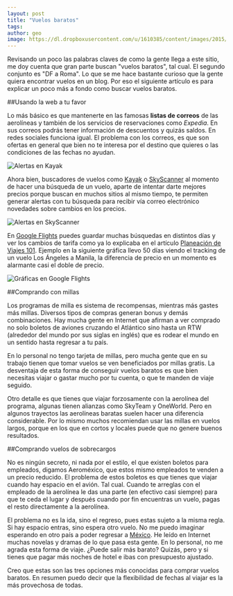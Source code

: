 ```yaml
---
layout: post
title: "Vuelos baratos"
tags: 
author: geo
image: https://dl.dropboxusercontent.com/u/1610385/content/images/2015/04/10988582504_9eef7bb993.jpg
---
```

Revisando un poco las palabras claves de como la gente llega a este sitio, me doy cuenta que gran parte buscan "vuelos baratos", tal cual. El segundo conjunto es "DF a Roma". Lo que se me hace bastante curioso que la gente quiera encontrar vuelos en un blog. Por eso el siguiente artículo es para explicar un poco más a fondo como buscar vuelos baratos. 

##Usando la web a tu favor

Lo más básico es que mantenerte en las famosas **listas de correos** de las aerolíneas y también de los servicios de reservaciones como *Expedia*. En sus correos podrás tener información de descuentos y quizás saldos. En redes sociales funciona igual. El problema con los correos, es que son ofertas en general que bien no te interesa por el destino que quieres o las condiciones de las fechas no ayudan.

![Alertas en Kayak](https://dl.dropboxusercontent.com/u/1610385/content/images/2015/04/kayak.png)

Ahora bien, buscadores de vuelos como [Kayak](http://kayak.com/) o [SkyScanner](http://www.skyscanner.com/) al momento de hacer una búsqueda de un vuelo, aparte de intentar darte mejores precios porque buscan en muchos sitios al mismo tiempo, te permiten generar alertas con tu búsqueda para recibir vía correo electrónico novedades sobre cambios en los precios.

![Alertas en SkyScanner](https://dl.dropboxusercontent.com/u/1610385/content/images/2015/04/skyscanner.png)

En [Google Flights](http://flights.google.com/) puedes guardar muchas búsquedas en distintos días y ver los cambios de tarifa como ya lo explicaba en el artículo [Planeación de Viajes 101](/planeacion-de-viaje-101/). Ejemplo en la siguiente gráfica llevo 50 días viendo el tracking de un vuelo Los Ángeles a Manila, la diferencia de precio en un momento es alarmante casi el doble de precio.

![Gráficas en Google Flights](https://dl.dropboxusercontent.com/u/1610385/content/images/2015/04/Google.png)

##Comprando con millas

Los programas de milla es sistema de recompensas, mientras más gastes más millas. Diversos tipos de compras generan bonus y demás combinaciones. Hay mucha gente en Internet que afirman a ver comprado no solo boletos de aviones cruzando el Atlántico sino hasta un RTW (alrededor del mundo por sus siglas en inglés) que es rodear el mundo en un sentido hasta regresar a tu país. 

En lo personal no tengo tarjeta de millas, pero mucha gente que en su trabajo tienen que tomar vuelos se ven beneficiados por millas gratis. La desventaja de esta forma de conseguir vuelos baratos es que bien necesitas viajar o gastar mucho por tu cuenta, o que te manden de viaje seguido. 

Otro detalle es que tienes que viajar forzosamente con la aerolínea del programa, algunas tienen alianzas como SkyTeam y OneWorld. Pero en algunos trayectos las aerolíneas baratas suelen hacer una diferencia considerable. Por lo mismo muchos recomiendan usar las millas en vuelos largos, porque en los que en cortos y locales puede que no genere buenos resultados. 

##Comprando vuelos de sobrecargos

No es ningún secreto, ni nada por el estilo, el que existen boletos para empleados, digamos Aeroméxico, que estos mismo empleados te venden a un precio reducido. El problema de estos boletos es que tienes que viajar cuando hay espacio en el avión. Tal cual. Cuando te arreglas con el empleado de la aerolínea le das una parte (en efectivo casi siempre) para que te ceda el lugar y después cuando por fin encuentras un vuelo,  pagas el resto directamente a la aerolínea.

El problema no es la ida, sino el regreso, pues estas sujeto a la misma regla. Si hay espacio entras, sino espera otro vuelo. No me puedo imaginar esperando en otro país a poder regresar a [México](/tag/mexico). He leído en Internet muchas novelas y dramas de lo que pasa esta gente. En lo personal, no me agrada esta forma de viaje. ¿Puede salir más barato? Quizás, pero y si tienes que pagar más noches de hotel e ibas con presupuesto ajustado.

Creo que estas son las tres opciones más conocidas para comprar vuelos baratos. En resumen puedo decir que la flexibilidad de fechas al viajar es la más provechosa de todas.